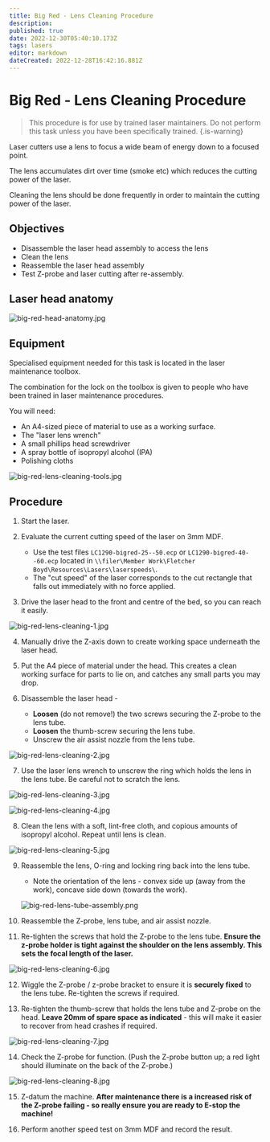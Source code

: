 ```yaml
---
title: Big Red - Lens Cleaning Procedure
description: 
published: true
date: 2022-12-30T05:40:10.173Z
tags: lasers
editor: markdown
dateCreated: 2022-12-28T16:42:16.881Z
---
```


# Big Red - Lens Cleaning Procedure

> This procedure is for use by trained laser maintainers.
> Do not perform this task unless you have been specifically trained.
{.is-warning}

Laser cutters use a lens to focus a wide beam of energy down to a focused point.

The lens accumulates dirt over time (smoke etc) which reduces the cutting power of the laser.

Cleaning the lens should be done frequently in order to maintain the cutting power of the laser.

## Objectives

* Disassemble the laser head assembly to access the lens
* Clean the lens
* Reassemble the laser head assembly
* Test Z-probe and laser cutting after re-assembly.

## Laser head anatomy

![big-red-head-anatomy.jpg](/tools/lasers/big-red-head-anatomy.jpg)

## Equipment

Specialised equipment needed for this task is located in the laser maintenance toolbox.

The combination for the lock on the toolbox is given to people who have been trained in laser maintenance procedures.

You will need:

* An A4-sized piece of material to use as a working surface.
* The "laser lens wrench"
* A small phillips head screwdriver
* A spray bottle of isopropyl alcohol (IPA)
* Polishing cloths

![big-red-lens-cleaning-tools.jpg](/tools/lasers/big-red-lens-cleaning-tools.jpg)

## Procedure

1. Start the laser.

2. Evaluate the current cutting speed of the laser on 3mm MDF.
    * Use the test files `LC1290-bigred-25--50.ecp` or `LC1290-bigred-40--60.ecp` located in `\\filer\Member Work\Fletcher Boyd\Resources\Lasers\laserspeeds\`.
    * The "cut speed" of the laser corresponds to the cut rectangle that falls out immediately with no force applied.

3. Drive the laser head to the front and centre of the bed, so you can reach it easily.

![big-red-lens-cleaning-1.jpg](/tools/lasers/big-red-lens-cleaning-1.jpg)

4. Manually drive the Z-axis down to create working space underneath the laser head.

5. Put the A4 piece of material under the head. This creates a clean working surface for parts to lie on, and catches any small parts you may drop.

6. Disassemble the laser head -

    * **Loosen** (do not remove!) the two screws securing the Z-probe to the lens tube.
    * **Loosen** the thumb-screw securing the lens tube.
    * Unscrew the air assist nozzle from the lens tube.

![big-red-lens-cleaning-2.jpg](/tools/lasers/big-red-lens-cleaning-2.jpg)

7. Use the laser lens wrench to unscrew the ring which holds the lens in the lens tube. Be careful not to scratch the lens.

![big-red-lens-cleaning-3.jpg](/tools/lasers/big-red-lens-cleaning-3.jpg)

![big-red-lens-cleaning-4.jpg](/tools/lasers/big-red-lens-cleaning-4.jpg)

8. Clean the lens with a soft, lint-free cloth, and copious amounts of isopropyl alcohol. Repeat until lens is clean.

![big-red-lens-cleaning-5.jpg](/tools/lasers/big-red-lens-cleaning-5.jpg)

9. Reassemble the lens, O-ring and locking ring back into the lens tube.

    * Note the orientation of the lens - convex side up (away from the work), concave side down (towards the work).
    
    ![big-red-lens-tube-assembly.png](/tools/lasers/big-red-lens-tube-assembly.png)

10. Reassemble the Z-probe, lens tube, and air assist nozzle.

11. Re-tighten the screws that hold the Z-probe to the lens tube. **Ensure the z-probe holder is tight against the shoulder on the lens assembly. This sets the focal length of the laser.**

![big-red-lens-cleaning-6.jpg](/tools/lasers/big-red-lens-cleaning-6.jpg)

12. Wiggle the Z-probe / z-probe bracket to ensure it is **securely fixed** to the lens tube. Re-tighten the screws if required.

13. Re-tighten the thumb-screw that holds the lens tube and Z-probe on the head. **Leave 20mm of spare space as indicated** - this will make it easier to recover from head crashes if required.

![big-red-lens-cleaning-7.jpg](/tools/lasers/big-red-lens-cleaning-7.jpg)

14. Check the Z-probe for function. (Push the Z-probe button up; a red light should illuminate on the back of the Z-probe.)

![big-red-lens-cleaning-8.jpg](/tools/lasers/big-red-lens-cleaning-8.jpg)

15. Z-datum the machine. **After maintenance there is a increased risk of the Z-probe failing - so really ensure you are ready to E-stop the machine!**

16. Perform another speed test on 3mm MDF and record the result.

